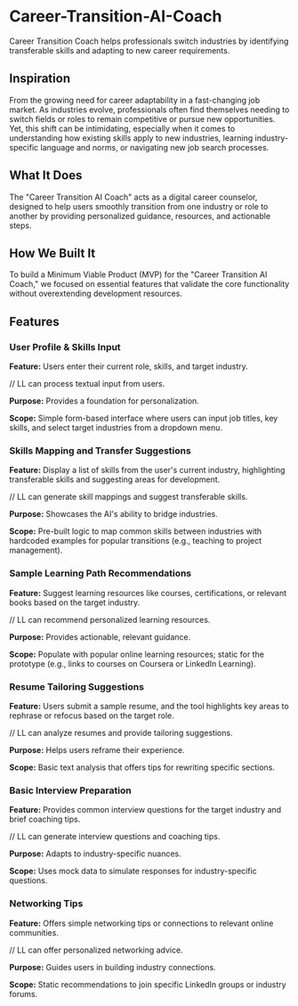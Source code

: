 # Career-Transition-AI-Coach
Career Transition Coach helps professionals switch industries by identifying transferable skills and adapting to new career requirements.

## Inspiration

From the growing need for career adaptability in a fast-changing job market. As industries evolve, professionals often find themselves needing to switch fields or roles to remain competitive or pursue new opportunities. Yet, this shift can be intimidating, especially when it comes to understanding how existing skills apply to new industries, learning industry-specific language and norms, or navigating new job search processes.

## What It Does

The "Career Transition AI Coach" acts as a digital career counselor, designed to help users smoothly transition from one industry or role to another by providing personalized guidance, resources, and actionable steps.

## How We Built It

To build a Minimum Viable Product (MVP) for the "Career Transition AI Coach," we focused on essential features that validate the core functionality without overextending development resources.

## Features

### User Profile & Skills Input

**Feature:** Users enter their current role, skills, and target industry.

// LL can process textual input from users.

**Purpose:** Provides a foundation for personalization.

**Scope:** Simple form-based interface where users can input job titles, key skills, and select target industries from a dropdown menu.

### Skills Mapping and Transfer Suggestions

**Feature:** Display a list of skills from the user's current industry, highlighting transferable skills and suggesting areas for development.

// LL can generate skill mappings and suggest transferable skills.

**Purpose:** Showcases the AI's ability to bridge industries.

**Scope:** Pre-built logic to map common skills between industries with hardcoded examples for popular transitions (e.g., teaching to project management).

### Sample Learning Path Recommendations

**Feature:** Suggest learning resources like courses, certifications, or relevant books based on the target industry.

// LL can recommend personalized learning resources.

**Purpose:** Provides actionable, relevant guidance.

**Scope:** Populate with popular online learning resources; static for the prototype (e.g., links to courses on Coursera or LinkedIn Learning).

### Resume Tailoring Suggestions

**Feature:** Users submit a sample resume, and the tool highlights key areas to rephrase or refocus based on the target role.

// LL can analyze resumes and provide tailoring suggestions.

**Purpose:** Helps users reframe their experience.

**Scope:** Basic text analysis that offers tips for rewriting specific sections.

### Basic Interview Preparation

**Feature:** Provides common interview questions for the target industry and brief coaching tips.

// LL can generate interview questions and coaching tips.

**Purpose:** Adapts to industry-specific nuances.

**Scope:** Uses mock data to simulate responses for industry-specific questions.

### Networking Tips

**Feature:** Offers simple networking tips or connections to relevant online communities.

// LL can offer personalized networking advice.

**Purpose:** Guides users in building industry connections.

**Scope:** Static recommendations to join specific LinkedIn groups or industry forums.
